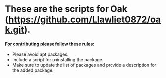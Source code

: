 # These are the scripts for Oak (https://github.com/Llawliet0872/oak.git). 
#### For contributing please follow these rules:
* Please avoid apt packages.
* Include a script for uninstalling the package.
* Make sure to update the list of packages and provide a description for the added package.
